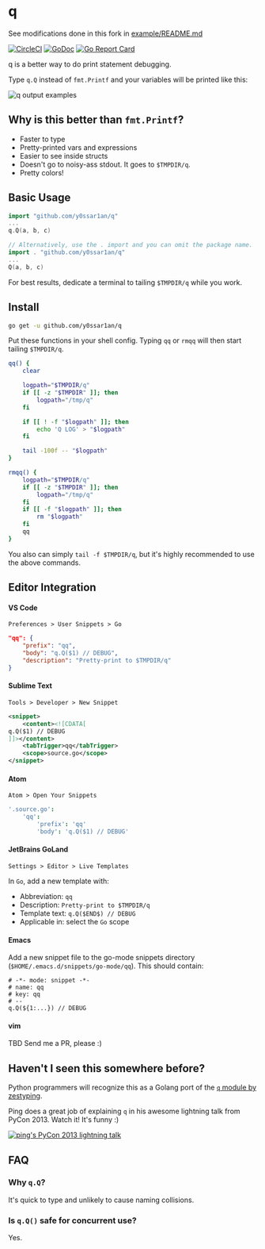 # q

See modifications done in this fork in [example/README.md](https://github.com/eoof/q/blob/master/example/README.md)

[![CircleCI](https://circleci.com/gh/y0ssar1an/q/tree/master.svg?style=svg)](https://circleci.com/gh/y0ssar1an/q/tree/master)
[![GoDoc](https://godoc.org/github.com/y0ssar1an/q?status.svg)](https://godoc.org/github.com/y0ssar1an/q)
[![Go Report Card](https://goreportcard.com/badge/github.com/y0ssar1an/q)](https://goreportcard.com/report/github.com/y0ssar1an/q)

q is a better way to do print statement debugging.

Type `q.Q` instead of `fmt.Printf` and your variables will be printed like this:

![q output examples](https://i.imgur.com/OFmm7pb.png)

## Why is this better than `fmt.Printf`?

* Faster to type
* Pretty-printed vars and expressions
* Easier to see inside structs
* Doesn't go to noisy-ass stdout. It goes to `$TMPDIR/q`.
* Pretty colors!

## Basic Usage

```go
import "github.com/y0ssar1an/q"
...
q.Q(a, b, c)
```
```go
// Alternatively, use the . import and you can omit the package name.
import . "github.com/y0ssar1an/q"
...
Q(a, b, c)
```

For best results, dedicate a terminal to tailing `$TMPDIR/q` while you work.

## Install
```sh
go get -u github.com/y0ssar1an/q
```

Put these functions in your shell config. Typing `qq` or `rmqq` will then start
tailing `$TMPDIR/q`.
```sh
qq() {
    clear

    logpath="$TMPDIR/q"
    if [[ -z "$TMPDIR" ]]; then
        logpath="/tmp/q"
    fi

    if [[ ! -f "$logpath" ]]; then
        echo 'Q LOG' > "$logpath"
    fi

    tail -100f -- "$logpath"
}

rmqq() {
    logpath="$TMPDIR/q"
    if [[ -z "$TMPDIR" ]]; then
        logpath="/tmp/q"
    fi
    if [[ -f "$logpath" ]]; then
        rm "$logpath"
    fi
    qq
}
```

You also can simply `tail -f $TMPDIR/q`, but it's highly recommended to use the above commands.

## Editor Integration

#### VS Code
`Preferences > User Snippets > Go`
```json
"qq": {
    "prefix": "qq",
    "body": "q.Q($1) // DEBUG",
    "description": "Pretty-print to $TMPDIR/q"
}
```

#### Sublime Text
`Tools > Developer > New Snippet`
```xml
<snippet>
    <content><![CDATA[
q.Q($1) // DEBUG
]]></content>
    <tabTrigger>qq</tabTrigger>
    <scope>source.go</scope>
</snippet>
```

#### Atom
`Atom > Open Your Snippets`
```coffee
'.source.go':
    'qq':
        'prefix': 'qq'
        'body': 'q.Q($1) // DEBUG'
```

#### JetBrains GoLand
`Settings > Editor > Live Templates`

In `Go`, add a new template with:
- Abbreviation: `qq`
- Description: `Pretty-print to $TMPDIR/q`
- Template text: `q.Q($END$) // DEBUG`
- Applicable in: select the `Go` scope

#### Emacs
Add a new snippet file to the go-mode snippets directory
(`$HOME/.emacs.d/snippets/go-mode/qq`). This should
contain:
```
# -*- mode: snippet -*-
# name: qq
# key: qq
# --
q.Q(${1:...}) // DEBUG
```

#### vim
TBD Send me a PR, please :)

## Haven't I seen this somewhere before?
Python programmers will recognize this as a Golang port of the
[`q` module by zestyping](https://github.com/zestyping/q).

Ping does a great job of explaining `q` in his awesome lightning talk from
PyCon 2013. Watch it! It's funny :)

[![ping's PyCon 2013 lightning talk](https://i.imgur.com/7KmWvtG.jpg)](https://youtu.be/OL3De8BAhME?t=25m14s)

## FAQ

### Why `q.Q`?
It's quick to type and unlikely to cause naming collisions.

### Is `q.Q()` safe for concurrent use?
Yes.
